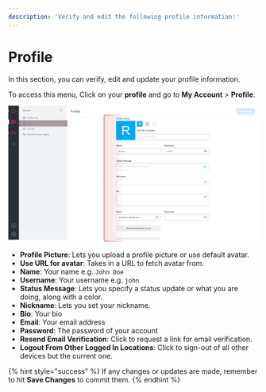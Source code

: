 ```yaml
---
description: 'Verify and edit the following profile information:'
---
```


# Profile

In this section, you can verify, edit and update your profile information.

To access this menu, Click on your **profile** and go to **My Account** > **Profile**.

![](<../../../../.gitbook/assets/image (686) (1) (1) (1) (1).png>)

* **Profile Picture**: Lets you upload a profile picture or use default avatar.
* **Use URL for avatar**: Takes in a URL to fetch avatar from.
* **Name**: Your name e.g. `John Doe`
* **Username**: Your username e.g. `john`
* **Status Message**: Lets you specify a status update or what you are doing, along with a color.
* **Nickname**: Lets you set your nickname.
* **Bio**: Your bio
* **Email**: Your email address
* **Password**: The password of your account
* **Resend Email Verification**: Click to request a link for email verification.
* **Logout From Other Logged In Locations**: Click to sign-out of all other devices but the current one.

{% hint style="success" %}
If any changes or updates are made, remember to hit **Save Changes** to commit them.
{% endhint %}
